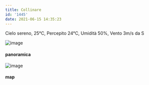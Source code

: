 ```yaml
---
title: Collinare
id: '1445'
date: 2021-06-15 14:35:23
---
```


Cielo sereno, 25°C, Percepito 24°C, Umidità 50%, Vento 3m/s da S

![image](/images/2021/08/IMG_4141.jpg)

#### panoramica

![image](/images/2021/08/20210615-activity-map.png)

#### map